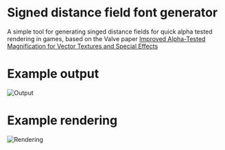 # Signed distance field font generator

A simple tool for generating singed distance fields for quick alpha tested rendering in games, based on the Valve paper [Improved Alpha-Tested Magnification for Vector Textures and Special Effects](http://www.valvesoftware.com/publications/2007/SIGGRAPH2007_AlphaTestedMagnification.pdf)

# Example output
![Output](http://i.imgur.com/zyRXC.png)

# Example rendering
![Rendering](http://i.imgur.com/4IZ6V.png)
